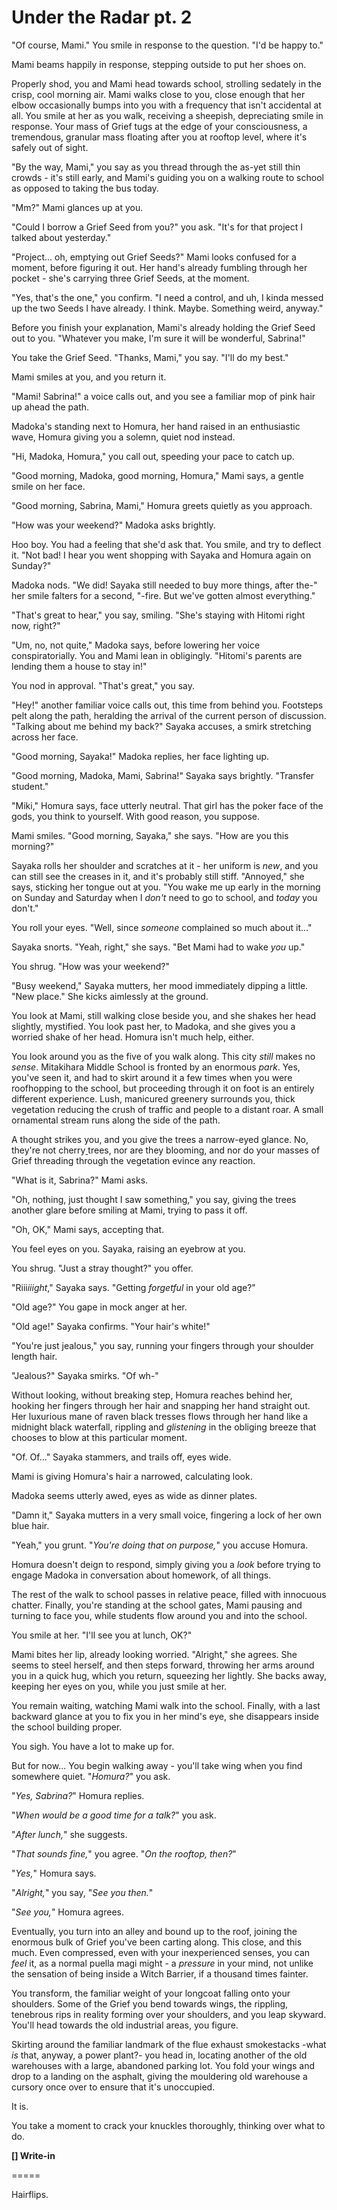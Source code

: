 # Under the Radar pt. 2

"Of course, Mami." You smile in response to the question. "I'd be happy to."

Mami beams happily in response, stepping outside to put her shoes on.

Properly shod, you and Mami head towards school, strolling sedately in the crisp, cool morning air. Mami walks close to you, close enough that her elbow occasionally bumps into you with a frequency that isn't accidental at all. You smile at her as you walk, receiving a sheepish, depreciating smile in response. Your mass of Grief tugs at the edge of your consciousness, a tremendous, granular mass floating after you at rooftop level, where it's safely out of sight.

"By the way, Mami," you say as you thread through the as-yet still thin crowds - it's still early, and Mami's guiding you on a walking route to school as opposed to taking the bus today.

"Mm?" Mami glances up at you.

"Could I borrow a Grief Seed from you?" you ask. "It's for that project I talked about yesterday."

"Project... oh, emptying out Grief Seeds?" Mami looks confused for a moment, before figuring it out. Her hand's already fumbling through her pocket - she's carrying three Grief Seeds, at the moment.

"Yes, that's the one," you confirm. "I need a control, and uh, I kinda messed up the two Seeds I have already. I think. Maybe. Something weird, anyway."

Before you finish your explanation, Mami's already holding the Grief Seed out to you. "Whatever you make, I'm sure it will be wonderful, Sabrina!"

You take the Grief Seed. "Thanks, Mami," you say. "I'll do my best."

Mami smiles at you, and you return it.

"Mami! Sabrina!" a voice calls out, and you see a familiar mop of pink hair up ahead the path.

Madoka's standing next to Homura, her hand raised in an enthusiastic wave, Homura giving you a solemn, quiet nod instead.

"Hi, Madoka, Homura," you call out, speeding your pace to catch up.

"Good morning, Madoka, good morning, Homura," Mami says, a gentle smile on her face.

"Good morning, Sabrina, Mami," Homura greets quietly as you approach.

"How was your weekend?" Madoka asks brightly.

Hoo boy. You had a feeling that she'd ask that. You smile, and try to deflect it. "Not bad! I hear you went shopping with Sayaka and Homura again on Sunday?"

Madoka nods. "We did! Sayaka still needed to buy more things, after the-" her smile falters for a second, "-fire. But we've gotten almost everything."

"That's great to hear," you say, smiling. "She's staying with Hitomi right now, right?"

"Um, no, not quite," Madoka says, before lowering her voice conspiratorially. You and Mami lean in obligingly. "Hitomi's parents are lending them a house to stay in!"

You nod in approval. "That's great," you say.

"Hey!" another familiar voice calls out, this time from behind you. Footsteps pelt along the path, heralding the arrival of the current person of discussion. "Talking about me behind my back?" Sayaka accuses, a smirk stretching across her face.

"Good morning, Sayaka!" Madoka replies, her face lighting up.

"Good morning, Madoka, Mami, Sabrina!" Sayaka says brightly. "Transfer student."

"Miki," Homura says, face utterly neutral. That girl has the poker face of the gods, you think to yourself. With good reason, you suppose.

Mami smiles. "Good morning, Sayaka," she says. "How are you this morning?"

Sayaka rolls her shoulder and scratches at it - her uniform is *new*, and you can still see the creases in it, and it's probably still stiff. "Annoyed," she says, sticking her tongue out at you. "You wake me up early in the morning on Sunday and Saturday when I *don't* need to go to school, and *today* you don't."

You roll your eyes. "Well, since *someone* complained so much about it..."

Sayaka snorts. "Yeah, right," she says. "Bet Mami had to wake *you* up."

You shrug. "How was your weekend?"

"Busy weekend," Sayaka mutters, her mood immediately dipping a little. "New place." She kicks aimlessly at the ground.

You look at Mami, still walking close beside you, and she shakes her head slightly, mystified. You look past her, to Madoka, and she gives you a worried shake of her head. Homura isn't much help, either.

You look around you as the five of you walk along. This city *still* makes no *sense*. Mitakihara Middle School is fronted by an enormous *park*. Yes, you've seen it, and had to skirt around it a few times when you were roofhopping to the school, but proceeding through it on foot is an entirely different experience. Lush, manicured greenery surrounds you, thick vegetation reducing the crush of traffic and people to a distant roar. A small ornamental stream runs along the side of the path.

A thought strikes you, and you give the trees a narrow-eyed glance. No, they're not cherry[ ](http://i.imgur.com/OqJelFw.jpg)trees, nor are they blooming, and nor do your masses of Grief threading through the vegetation evince any reaction.

"What is it, Sabrina?" Mami asks.

"Oh, nothing, just thought I saw something," you say, giving the trees another glare before smiling at Mami, trying to pass it off.

"Oh, OK," Mami says, accepting that.

You feel eyes on you. Sayaka, raising an eyebrow at you.

You shrug. "Just a stray thought?" you offer.

"Riii*iiight*," Sayaka says. "Getting *forgetful* in your old age?"

"Old age?" You gape in mock anger at her.

"Old age!" Sayaka confirms. "Your hair's white!"

"You're just jealous," you say, running your fingers through your shoulder length hair.

"Jealous?" Sayaka smirks. "Of wh-"

Without looking, without breaking step, Homura reaches behind her, hooking her fingers through her hair and snapping her hand straight out. Her luxurious mane of raven black tresses flows through her hand like a midnight black waterfall, rippling and *glistening* in the obliging breeze that chooses to blow at this particular moment.

"Of. Of..." Sayaka stammers, and trails off, eyes wide.

Mami is giving Homura's hair a narrowed, calculating look.

Madoka seems utterly awed, eyes as wide as dinner plates.

"Damn it," Sayaka mutters in a very small voice, fingering a lock of her own blue hair.

"Yeah," you grunt. "*You're doing that on purpose,*" you accuse Homura.

Homura doesn't deign to respond, simply giving you a *look* before trying to engage Madoka in conversation about homework, of all things.

The rest of the walk to school passes in relative peace, filled with innocuous chatter. Finally, you're standing at the school gates, Mami pausing and turning to face you, while students flow around you and into the school.

You smile at her. "I'll see you at lunch, OK?"

Mami bites her lip, already looking worried. "Alright," she agrees. She seems to steel herself, and then steps forward, throwing her arms around you in a quick hug, which you return, squeezing her lightly. She backs away, keeping her eyes on you, while you just smile at her.

You remain waiting, watching Mami walk into the school. Finally, with a last backward glance at you to fix you in her mind's eye, she disappears inside the school building proper.

You sigh. You have a lot to make up for.

But for now\... You begin walking away - you'll take wing when you find somewhere quiet. "*Homura?*" you ask.

"*Yes, Sabrina?*" Homura replies.

"*When would be a good time for a talk?*" you ask.

"*After lunch,*" she suggests.

"*That sounds fine,*" you agree. "*On the rooftop, then?*"

"*Yes,*" Homura says.

"*Alright,*" you say, "*See you then.*"

"*See you,*" Homura agrees.

Eventually, you turn into an alley and bound up to the roof, joining the enormous bulk of Grief you've been carting along. This close, and this much. Even compressed, even with your inexperienced senses, you can *feel* it, as a normal puella magi might - a *pressure* in your mind, not unlike the sensation of being inside a Witch Barrier, if a thousand times fainter.

You transform, the familiar weight of your longcoat falling onto your shoulders. Some of the Grief you bend towards wings, the rippling, tenebrous rips in reality forming over your shoulders, and you leap skyward. You'll head towards the old industrial areas, you figure.

Skirting around the familiar landmark of the flue exhaust smokestacks -what *is* that, anyway, a power plant?- you head in, locating another of the old warehouses with a large, abandoned parking lot. You fold your wings and drop to a landing on the asphalt, giving the mouldering old warehouse a cursory once over to ensure that it's unoccupied.

It is.

You take a moment to crack your knuckles thoroughly, thinking over what to do.

**\[] Write-in**

\=====​

Hairflips.
